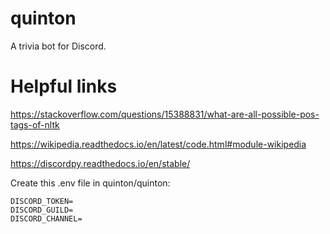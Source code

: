 # quinton
A trivia bot for Discord.

# Helpful links

https://stackoverflow.com/questions/15388831/what-are-all-possible-pos-tags-of-nltk

https://wikipedia.readthedocs.io/en/latest/code.html#module-wikipedia

https://discordpy.readthedocs.io/en/stable/

Create this .env file in quinton/quinton:

```
DISCORD_TOKEN=
DISCORD_GUILD=
DISCORD_CHANNEL=
```
